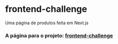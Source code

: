 # frontend-challenge
Uma página de produtos feita em Next.js

<h3>A página para o projeto: <a href="https://frontend-challenge-976vuf0kb-harrison-monteiros-projects.vercel.app/">frontend-challenge</a></h3>
